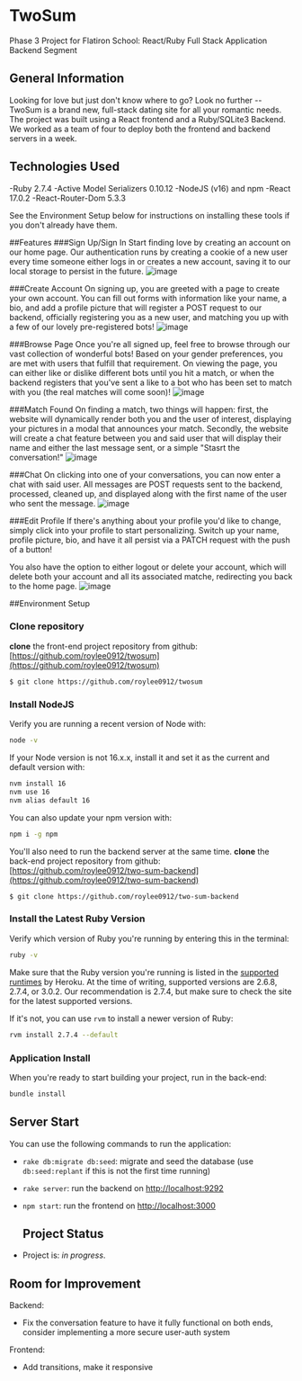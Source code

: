 # TwoSum

Phase 3 Project for Flatiron School: React/Ruby Full Stack Application Backend Segment

## General Information

Looking for love but just don't know where to go? Look no further -- TwoSum is a brand new, full-stack dating site for all your romantic needs. The project was built using a React frontend and a Ruby/SQLite3 Backend. We worked as a team of four to deploy both the frontend and backend servers in a week.

## Technologies Used

 -Ruby 2.7.4
 -Active Model Serializers 0.10.12
 -NodeJS (v16) and npm
 -React 17.0.2
 -React-Router-Dom 5.3.3

See the Environment Setup below for instructions on installing these tools if you don't already have them.

##Features
###Sign Up/Sign In
Start finding love by creating an account on our home page. Our authentication runs by creating a cookie of a new user every time someone either logs in or creates a new account, saving it to our local storage to persist in the future.
![image](https://user-images.githubusercontent.com/60560932/194465932-029b80af-ad09-4325-a3a5-ba988133467c.png)

###Create Account
On signing up, you are greeted with a page to create your own account. You can fill out forms with information like your name, a bio, and add a profile picture that will register a POST request to our backend, officially registering you as a new user, and matching you up with a few of our lovely pre-registered bots!
![image](https://user-images.githubusercontent.com/60560932/194466097-2603a991-557e-4402-b69a-202a9edf417c.png)

###Browse Page
Once you're all signed up, feel free to browse through our vast collection of wonderful bots! Based on your gender preferences, you are met with users that fulfill that requirement. On viewing the page, you can either like or dislike different bots until you hit a match, or when the backend registers that you've sent a like to a bot who has been set to match with you (the real matches will come soon)!
![image](https://user-images.githubusercontent.com/60560932/194466324-49326a2a-d15a-45c9-88e2-1e9b3e8828c7.png)


###Match Found
On finding a match, two things will happen: first, the website will dynamically render both you and the user of interest, displaying your pictures in a modal that announces your match. Secondly, the website will create a chat feature between you and said user that will display their name and either the last message sent, or a simple "Stasrt the conversation!"
![image](https://user-images.githubusercontent.com/60560932/194466717-c85e1ced-19f4-4559-be47-241b759b5abc.png)


###Chat
On clicking into one of your conversations, you can now enter a chat with said user. All messages are POST requests sent to the backend, processed, cleaned up, and displayed along with the first name of the user who sent the message.
![image](https://user-images.githubusercontent.com/60560932/194466850-565b522f-e516-44a2-b345-8cc14b19275e.png)


###Edit Profile
If there's anything about your profile you'd like to change, simply click into your profile to start personalizing. Switch up your name, profile picture, bio, and have it all persist via a PATCH request with the push of a button!

You also have the option to either logout or delete your account, which will delete both your account and all its associated matche, redirecting you back to the home page.
![image](https://user-images.githubusercontent.com/60560932/194466892-210498c6-ae4d-427e-8e67-1742f51bd0bd.png)




##Environment Setup
### Clone repository

**clone** the front-end project repository from github: [https://github.com/roylee0912/twosum](https://github.com/roylee0912/twosum)

```console
$ git clone https://github.com/roylee0912/twosum
```

### Install NodeJS

Verify you are running a recent version of Node with:

```sh
node -v
```

If your Node version is not 16.x.x, install it and set it as the current and
default version with:

```sh
nvm install 16
nvm use 16
nvm alias default 16
```

You can also update your npm version with:

```sh
npm i -g npm
```

You'll also need to run the backend server at the same time. 
**clone** the back-end project repository from github: [https://github.com/roylee0912/two-sum-backend](https://github.com/roylee0912/two-sum-backend)

```console
$ git clone https://github.com/roylee0912/two-sum-backend
```
### Install the Latest Ruby Version

Verify which version of Ruby you're running by entering this in the terminal:

```sh
ruby -v
```

Make sure that the Ruby version you're running is listed in the [supported
runtimes][] by Heroku. At the time of writing, supported versions are 2.6.8,
2.7.4, or 3.0.2. Our recommendation is 2.7.4, but make sure to check the site
for the latest supported versions.

If it's not, you can use `rvm` to install a newer version of Ruby:

```sh
rvm install 2.7.4 --default
```
[supported runtimes]: https://devcenter.heroku.com/articles/ruby-support#supported-runtimes

### Application Install

When you're ready to start building your project, run in the back-end:

```sh
bundle install
```

## Server Start

You can use the following commands to run the application:

- `rake db:migrate db:seed`: migrate and seed the database (use `db:seed:replant` if this is not the first time running)
- `rake server`: run the backend on [http://localhost:9292](http://localhost:9292)
- `npm start`: run the frontend on
  [http://localhost:3000](http://localhost:3000)
  
  ## Project Status

- Project is: _in progress_.

## Room for Improvement

Backend:

- Fix the conversation feature to have it fully functional on both ends, consider implementing a more secure user-auth system

Frontend:

- Add transitions, make it responsive
